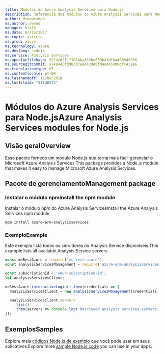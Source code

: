```yaml
---
title: Módulos do Azure Analysis Services para Node.js
description: Referência dos módulos do Azure Analysis Services para Node.js
author: Minewiskan
ms.author: owend
manager: kfile
ms.date: 07/18/2017
ms.topic: article
ms.prod: azure
ms.technology: azure
ms.devlang: nodejs
ms.service: Analysis Services
ms.openlocfilehash: 5214cd2f171074ba330bc639643dfba490540856
ms.sourcegitcommit: a748445fdd0dd7ead43d45fd4ad45009cfc439a6
ms.translationtype: HT
ms.contentlocale: pt-BR
ms.lasthandoff: 11/08/2018
ms.locfileid: "51148975"
---
```

# <a name="azure-analysis-services-modules-for-nodejs"></a><span data-ttu-id="f34d1-103">Módulos do Azure Analysis Services para Node.js</span><span class="sxs-lookup"><span data-stu-id="f34d1-103">Azure Analysis Services modules for Node.js</span></span>

## <a name="overview"></a><span data-ttu-id="f34d1-104">Visão geral</span><span class="sxs-lookup"><span data-stu-id="f34d1-104">Overview</span></span>
<span data-ttu-id="f34d1-105">Esse pacote fornece um módulo Node.js que torna mais fácil gerenciar o Microsoft Azure Analysis Services.</span><span class="sxs-lookup"><span data-stu-id="f34d1-105">This package provides a Node.js module that makes it easy to manage Microsoft Azure Analysis Services.</span></span>

## <a name="management-package"></a><span data-ttu-id="f34d1-106">Pacote de gerenciamento</span><span class="sxs-lookup"><span data-stu-id="f34d1-106">Management package</span></span>

### <a name="install-the-npm-module"></a><span data-ttu-id="f34d1-107">Instalar o módulo npm</span><span class="sxs-lookup"><span data-stu-id="f34d1-107">Install the npm module</span></span>

<span data-ttu-id="f34d1-108">Instalar o módulo npm do Azure Analysis Services</span><span class="sxs-lookup"><span data-stu-id="f34d1-108">Install the Azure Analysis Services npm module</span></span>

```bash
npm install azure-arm-analysisservices
```

### <a name="example"></a><span data-ttu-id="f34d1-109">Exemplo</span><span class="sxs-lookup"><span data-stu-id="f34d1-109">Example</span></span>

<span data-ttu-id="f34d1-110">Este exemplo lista todos os servidores do Analysis Service disponíveis.</span><span class="sxs-lookup"><span data-stu-id="f34d1-110">This example lists all available Analysis Service servers.</span></span>

```javascript
const msRestAzure = require('ms-rest-azure');
const analysisServicesManagement = require('azure-arm-analysisservices');

const subscriptionId = 'your-subscription-id';
let analysisServicesClient;

msRestAzure.interactiveLogin().then(credentials => {
  analysisServicesClient = new analysisServicesManagement(credentials, subscriptionId);

  analysisServicesClient.servers
    .list()
    .then(servers => console.log('Retrieved analysis services servers: ', servers));
});
```

## <a name="samples"></a><span data-ttu-id="f34d1-111">Exemplos</span><span class="sxs-lookup"><span data-stu-id="f34d1-111">Samples</span></span>

<span data-ttu-id="f34d1-112">Explore mais [códigos Node.js de exemplo](https://azure.microsoft.com/resources/samples/?platform=nodejs) que você pode usar em seus aplicativos.</span><span class="sxs-lookup"><span data-stu-id="f34d1-112">Explore more [sample Node.js code](https://azure.microsoft.com/resources/samples/?platform=nodejs) you can use in your apps.</span></span>
